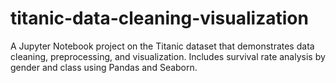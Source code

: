 # titanic-data-cleaning-visualization
A Jupyter Notebook project on the Titanic dataset that demonstrates data cleaning, preprocessing, and visualization. Includes survival rate analysis by gender and class using Pandas and Seaborn.
